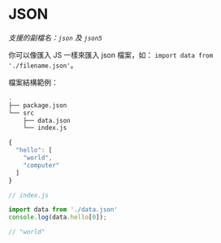 # JSON

_支援的副檔名：`json` 及 `json5`_

你可以像匯入 JS 一樣來匯入 json 檔案，如： `import data from './filename.json'`。

檔案結構範例：

```bash
.
├── package.json
└── src
    ├── data.json
    └── index.js
```

```javascript
{
  "hello": [
    "world",
    "computer"
  ]
}
```

```javascript
// index.js

import data from './data.json'
console.log(data.hello[0]);

// "world"
```


